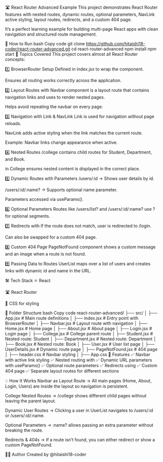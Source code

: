 🛣 React Router Advanced Example
This project demonstrates React Router features with nested routes, dynamic routes, optional parameters, NavLink active styling, layout routes, redirects, and a custom 404 page.

It’s a perfect learning example for building multi-page React apps with clean navigation and structured route management.

🚀 How to Run
bash
Copy code
git clone https://github.com/hitaishi18-coder/react-router-advanced.git
cd react-router-advanced
npm install
npm start
🧠 Topics Covered
This project covers almost all React Router concepts:

1️⃣ BrowserRouter Setup
Defined in index.jsx to wrap the <App /> component.

Ensures all routing works correctly across the application.

2️⃣ Layout Routes with <Outlet />
Navbar component is a layout route that contains navigation links and uses <Outlet /> to render nested pages.

Helps avoid repeating the navbar on every page.

3️⃣ Navigation with Link & NavLink
Link is used for navigation without page reloads.

NavLink adds active styling when the link matches the current route.

Example: Navbar links change appearance when active.

4️⃣ Nested Routes
/college contains child routes for Student, Department, and Book.

<Outlet /> in College ensures nested content is displayed in the correct place.

5️⃣ Dynamic Routes with Parameters
/users/:id → Shows user details by id.

/users/:id/:name? → Supports optional name parameter.

Parameters accessed via useParams().

6️⃣ Optional Parameters
Routes like /users/list? and /users/:id/:name? use ? for optional segments.

7️⃣ Redirects with <Navigate />
If the route does not match, user is redirected to /login.

Can also be swapped for a custom 404 page.

8️⃣ Custom 404 Page
PageNotFound component shows a custom message and an image when a route is not found.

9️⃣ Passing Data to Routes
UserList maps over a list of users and creates links with dynamic id and name in the URL.

🛠 Tech Stack
⚛ React

🛣 React Router

🎨 CSS for styling

📂 Folder Structure
bash
Copy code
react-router-advanced/
├── src/
│   ├── App.jsx              # Main route definitions
│   ├── index.jsx            # Entry point with BrowserRouter
│   ├── Navbar.jsx           # Layout route with navigation
│   ├── Home.jsx             # Home page
│   ├── About.jsx            # About page
│   ├── Login.jsx            # Login page
│   ├── College.jsx          # College parent route
│   ├── Student.jsx          # Nested route: Student
│   ├── Department.jsx       # Nested route: Department
│   ├── Book.jsx             # Nested route: Book
│   ├── User.jsx             # User list page
│   ├── UserDetails.jsx      # Dynamic route page
│   ├── PageNotFound.jsx     # 404 page
│   ├── header.css           # Navbar styling
│   ├── App.css
📸 Features
✅ Navbar with active link styling
✅ Nested routing with <Outlet />
✅ Dynamic URL parameters with useParams()
✅ Optional route parameters
✅ Redirects using <Navigate />
✅ Custom 404 page
✅ Separate layout routes for different sections

💡 How It Works
Navbar as Layout Route → All main pages (Home, About, Login, Users) are inside the <Navbar /> layout so navigation is persistent.

College Nested Routes → /college shows different child pages without leaving the parent layout.

Dynamic User Routes → Clicking a user in UserList navigates to /users/:id or /users/:id/:name.

Optional Parameters → :name? allows passing an extra parameter without breaking the route.

Redirects & 404s → If a route isn’t found, you can either redirect or show a custom PageNotFound.

🧑‍💻 Author
Created by @hitaishi18-coder

